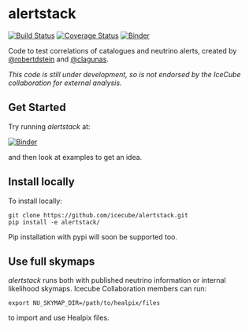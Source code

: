 # alertstack

[![Build Status](https://travis-ci.org/icecube/alertstack.svg?branch=master)](https://travis-ci.org/icecube/alertstack) [![Coverage Status](https://coveralls.io/repos/github/icecube/alertstack/badge.svg)](https://coveralls.io/github/icecube/alertstack)  [![Binder](https://mybinder.org/badge_logo.svg)](https://mybinder.org/v2/gh/icecube/alertstack/HEAD)

Code to test correlations of catalogues and neutrino alerts, created by [@robertdstein](https://github.com/robertdstein) and [@clagunas](https://github.com/clagunas).

*This code is still under development, so is not endorsed by the IceCube collaboration for external analysis.*

## Get Started

Try running *alertstack* at:

[![Binder](https://mybinder.org/badge_logo.svg)](https://mybinder.org/v2/gh/icecube/alertstack/HEAD)

and then look at examples to get an idea.

## Install locally

To install locally:

```
git clone https://github.com/icecube/alertstack.git
pip install -e alertstack/
```

Pip installation with pypi will soon be supported too.

## Use full skymaps

*alertstack* runs both with published neutrino information or internal likelihood skymaps. Icecube Collaboration members can run:

```
export NU_SKYMAP_DIR=/path/to/healpix/files 
```

to import and use Healpix files. 